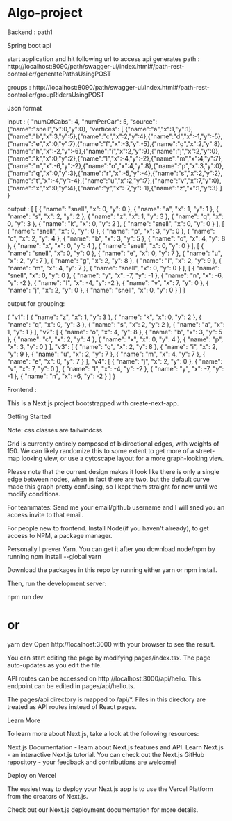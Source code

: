 # Algo-project

Backend : 
path1

Spring boot api

start application and hit following url to access api generates path : http://localhost:8090/path/swagger-ui/index.html#/path-rest-controller/generatePathsUsingPOST

groups : http://localhost:8090/path/swagger-ui/index.html#/path-rest-controller/groupRidersUsingPOST

Json format

input : { "numOfCabs": 4, "numPerCar": 5, "source": {"name":"snell","x":0,"y":0}, "vertices": [ {"name":"a","x":1,"y":1},{"name":"b","x":3,"y":5},{"name":"c","x":2,"y":4},{"name":"d","x":-1,"y":-5},{"name":"e","x":0,"y":7},{"name":"f","x":-3,"y":-5},{"name":"g","x":2,"y":8},{"name":"h","x":-2,"y":-6},{"name":"i","x":2,"y":9},{"name":"j","x":2,"y":0},{"name":"k","x":0,"y":2},{"name":"l","x":-4,"y":-2},{"name":"m","x":4,"y":7},{"name":"n","x":-6,"y":-2},{"name":"o","x":4,"y":8},{"name":"p","x":3,"y":0},{"name":"q","x":0,"y":3},{"name":"r","x":-5,"y":-4},{"name":"s","x":2,"y":2},{"name":"t","x":-4,"y":-4},{"name":"u","x":2,"y":7},{"name":"v","x":7,"y":0},{"name":"x","x":0,"y":4},{"name":"y","x":-7,"y":-1},{"name":"z","x":1,"y":3} ] }

output : [ [ { "name": "snell", "x": 0, "y": 0 }, { "name": "a", "x": 1, "y": 1 }, { "name": "s", "x": 2, "y": 2 }, { "name": "z", "x": 1, "y": 3 }, { "name": "q", "x": 0, "y": 3 }, { "name": "k", "x": 0, "y": 2 }, { "name": "snell", "x": 0, "y": 0 } ], [ { "name": "snell", "x": 0, "y": 0 }, { "name": "p", "x": 3, "y": 0 }, { "name": "c", "x": 2, "y": 4 }, { "name": "b", "x": 3, "y": 5 }, { "name": "o", "x": 4, "y": 8 }, { "name": "x", "x": 0, "y": 4 }, { "name": "snell", "x": 0, "y": 0 } ], [ { "name": "snell", "x": 0, "y": 0 }, { "name": "e", "x": 0, "y": 7 }, { "name": "u", "x": 2, "y": 7 }, { "name": "g", "x": 2, "y": 8 }, { "name": "i", "x": 2, "y": 9 }, { "name": "m", "x": 4, "y": 7 }, { "name": "snell", "x": 0, "y": 0 } ], [ { "name": "snell", "x": 0, "y": 0 }, { "name": "y", "x": -7, "y": -1 }, { "name": "n", "x": -6, "y": -2 }, { "name": "l", "x": -4, "y": -2 }, { "name": "v", "x": 7, "y": 0 }, { "name": "j", "x": 2, "y": 0 }, { "name": "snell", "x": 0, "y": 0 } ] ]

output for grouping:

{ "v1": [ { "name": "z", "x": 1, "y": 3 }, { "name": "k", "x": 0, "y": 2 }, { "name": "q", "x": 0, "y": 3 }, { "name": "s", "x": 2, "y": 2 }, { "name": "a", "x": 1, "y": 1 } ], "v2": [ { "name": "o", "x": 4, "y": 8 }, { "name": "b", "x": 3, "y": 5 }, { "name": "c", "x": 2, "y": 4 }, { "name": "x", "x": 0, "y": 4 }, { "name": "p", "x": 3, "y": 0 } ], "v3": [ { "name": "g", "x": 2, "y": 8 }, { "name": "i", "x": 2, "y": 9 }, { "name": "u", "x": 2, "y": 7 }, { "name": "m", "x": 4, "y": 7 }, { "name": "e", "x": 0, "y": 7 } ], "v4": [ { "name": "j", "x": 2, "y": 0 }, { "name": "v", "x": 7, "y": 0 }, { "name": "l", "x": -4, "y": -2 }, { "name": "y", "x": -7, "y": -1 }, { "name": "n", "x": -6, "y": -2 } ] }


Frontend :

This is a Next.js project bootstrapped with create-next-app.

Getting Started

Note: css classes are tailwindcss.

Grid is currently entirely composed of bidirectional edges, with weights of 150. We can likely randomize this to some extent to get more of a street-map looking view, or use a cytoscape layout for a more graph-looking view.

Please note that the current design makes it look like there is only a single edge between nodes, when in fact there are two, but the default curve made this graph pretty confusing, so I kept them straight for now until we modify conditions.

For teammates: Send me your email/github username and I will sned you an access invite to that email.

For people new to frontend. Install Node(if you haven't already), to get access to NPM, a package manager.

Personally I prever Yarn. You can get it after you download node/npm by running npm install --global yarn

Download the packages in this repo by running either yarn or npm install.

Then, run the development server:

npm run dev
# or
yarn dev
Open http://localhost:3000 with your browser to see the result.

You can start editing the page by modifying pages/index.tsx. The page auto-updates as you edit the file.

API routes can be accessed on http://localhost:3000/api/hello. This endpoint can be edited in pages/api/hello.ts.

The pages/api directory is mapped to /api/*. Files in this directory are treated as API routes instead of React pages.

Learn More

To learn more about Next.js, take a look at the following resources:

Next.js Documentation - learn about Next.js features and API.
Learn Next.js - an interactive Next.js tutorial.
You can check out the Next.js GitHub repository - your feedback and contributions are welcome!

Deploy on Vercel

The easiest way to deploy your Next.js app is to use the Vercel Platform from the creators of Next.js.

Check out our Next.js deployment documentation for more details.